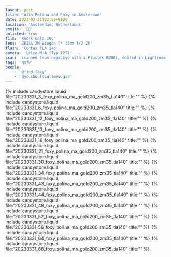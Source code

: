 ```yaml
---
layout: post
title: 'With Polina and Foxy in Amsterdam'
date: 2023-03-31T22:58+0100
location: 'Amsterdam, Netherlands'
emojis: '🔞👯'
unlisted: true
film: 'Kodak Gold 200'
lens: 'ZEISS ZM Biogon T* 35mm f/2 ZM'
flash: 'Contax TLA 140'
camera: 'Leica M-A (Typ 127)'
scan: 'scanned from negative with a Plustek 8200i, edited in Lightroom'
tags: 'nsfw'
people: 
    - '@find.foxy'
    - '@youshouldcallmesugar'
---
```


{% include candystore.liquid file:"20230331_3_foxy_polina_ma_gold200_zm35_tla140" title:"" %}
{% include candystore.liquid file:"20230331_6_foxy_polina_ma_gold200_zm35_tla140" title:"" %}
{% include candystore.liquid file:"20230331_12_foxy_polina_ma_gold200_zm35_tla140" title:"" %}
{% include candystore.liquid file:"20230331_13_foxy_polina_ma_gold200_zm35_tla140" title:"" %}
{% include candystore.liquid file:"20230331_16_foxy_polina_ma_gold200_zm35_tla140" title:"" %}
{% include candystore.liquid file:"20230331_21_foxy_polina_ma_gold200_zm35_tla140" title:"" %}
{% include candystore.liquid file:"20230331_30_foxy_polina_ma_gold200_zm35_tla140" title:"" %}
{% include candystore.liquid file:"20230331_34_foxy_polina_ma_gold200_zm35_tla140" title:"" %}
{% include candystore.liquid file:"20230331_43_foxy_polina_ma_gold200_zm35_tla140" title:"" %}
{% include candystore.liquid file:"20230331_44_foxy_polina_ma_gold200_zm35_tla140" title:"" %}
{% include candystore.liquid file:"20230331_48_foxy_polina_ma_gold200_zm35_tla140" title:"" %}
{% include candystore.liquid file:"20230331_52_foxy_polina_ma_gold200_zm35_tla140" title:"" %}
{% include candystore.liquid file:"20230331_56_foxy_polina_ma_gold200_zm35_tla140" title:"" %}
{% include candystore.liquid file:"20230331_64_foxy_polina_ma_gold200_zm35_tla140" title:"" %}
{% include candystore.liquid file:"20230331_66_foxy_polina_ma_gold200_zm35_tla140" title:"" %}